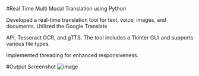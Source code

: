 #Real Time Multi Modal Translation using Python 

Developed a real-time translation tool for text, voice, images, and documents. Utilized the Google Translate

API, Tesseract OCR, and gTTS. The tool includes a Tkinter GUI and supports various file types.

Implemented threading for enhanced responsiveness.

#Output Screenshot
![image](https://github.com/user-attachments/assets/cd88f7fa-47c1-4706-a071-1d2ed694442a)
